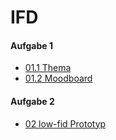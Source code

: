 # IFD

#### Aufgabe 1

- [01.1 Thema](https://sorayafe.github.io/IFD/01_Aufgabe/thema.html)
- [01.2 Moodboard](https://sorayafe.github.io/IFD/01_Aufgabe/moodboard.html)

#### Aufgabe 2

- [02 low-fid Prototyp](https://sorayafe.github.io/IFD/02_Aufgabe/prototype.html)
